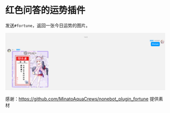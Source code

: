 # 红色问答的运势插件

发送`#fortune`，返回一张今日运势的图片。

![alt text](image-1.png)

感谢：https://github.com/MinatoAquaCrews/nonebot_plugin_fortune 提供素材

